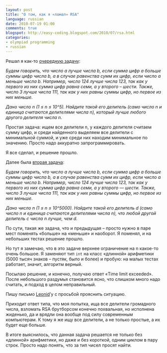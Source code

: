 ```yaml
---
layout: post
title: "О том, как я «ломал» RSA"
language: russian
date: 2010-07-19 01:00
comments: true
blogspot: http://easy-coding.blogspot.com/2010/07/rsa.html
categories:
- olympiad programming
- russian
---
```

Решал я как-то [очередную задачу][acmp 47]:

*Будем говорить, что число a лучше числа b, если сумма цифр a больше суммы цифр числа b, а в случае равенства сумм их цифр, если число a меньше числа b. Например, число 124 лучше числа 123, так как у первого из них сумма цифр равна семи, а у второго – шести. Также, число 3 лучше числа 111, так как у них равны суммы цифр, но первое из них меньше.*

*Дано число n (1 ≤ n ≤ 10^5). Найдите такой его делитель (само число n и единица считаются делителями числа n), который лучше любого другого делителя числа n.*

Простая задача: ищем все делители n, у каждого делителя считаем сумму цифр, и среди найденного выделяем все делители с минимальной суммой, и уже среди них находим минимальное по значению. Просто надо аккуратно запрограммировать. 

Я все сделал, и решение прошло.

[acmp 47]: http://acmp.ru/?main=task&id_task=47

Далее была [вторая задача][acmp 48]:

[acmp 48]: http://acmp.ru/?main=task&id_task=48

*Будем говорить, что число a лучше числа b, если сумма цифр a больше суммы цифр числа b, а в случае равенства сумм их цифр, если число a меньше числа b. Например, число 124 лучше числа 123, так как у первого из них сумма цифр равна семи, а у второго — шести. Также, число 3 лучше числа 111, так как у них равны суммы цифр, но первое из них меньше.*

*Дано число n (1 ≤ n ≤ 10^5000). Найдите такой его делитель d (само число n и единица считаются делителями числа n), что любой другой делитель c числа n лучше, чем d.*

По сути, такая же задача, что и предыдущая – просто нужно в паре мест поменять «больше» на «меньше» и наоборот. Я поменял, и на небольших тестах решение прошло.

Но тут я замечаю, что в это задаче верхнее ограничение на n какое-то очень большое. Я заменяют тип `int` на класс «длинной» арифметики (5000 тысяч знаков – пустяк, было и более) и пробую: на малых тестах работает, значит, алгоритм верный.

Посылаю решение, и конечно, получаю ответ «Time limit exceeded». После небольшого раздумья становится ясно, что слишком много надо считать, и подход в целом неправильный.

Пишу письмо [Leonid][]’у с просьбой прояснить ситуацию.

[Leonid]: http://www.topcoder.com/tc?module=MemberProfile&cr=19825431

Приходит ответ типа, что моя попытка, ища все делители громадного числа, взломать RSA брутборсом конечно похвальная, но исполнена жиденько, да и врядли она вообще под силу современным компьютерам. К тому я же ищу все делители, а не только простые, а их будет еще больше.

В итоге выяснилось, что данная задача решается не только без «длинной» арифметики, но даже и без короткой, одним циклом в пару строк. Просто надо понять, что за тип чисел просят найти.
